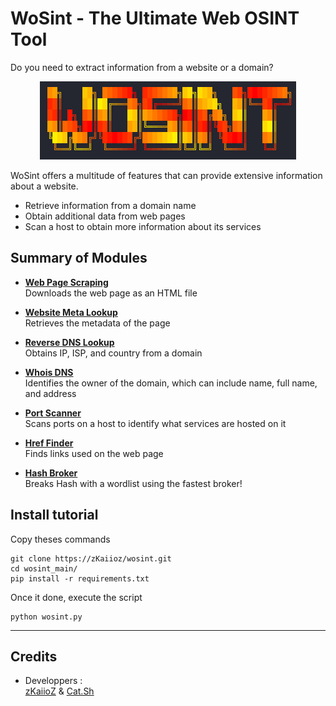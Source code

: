 # WoSint - The Ultimate Web OSINT Tool

Do you need to extract information from a website or a domain? 

<p align="center">
  <img src="ui/image.png">
</p>

WoSint offers a multitude of features that can provide extensive information about a website.

- Retrieve information from a domain name
- Obtain additional data from web pages
- Scan a host to obtain more information about its services

## Summary of Modules

- <u>**Web Page Scraping**</u><br>
    Downloads the web page as an HTML file

- <u>**Website Meta Lookup**</u><br>
    Retrieves the metadata of the page 

- <u>**Reverse DNS Lookup**</u><br>
    Obtains IP, ISP, and country from a domain 

- <u>**Whois DNS**</u> <br>
    Identifies the owner of the domain, which can include name, full name, and address

- <u>**Port Scanner**</u><br>
    Scans ports on a host to identify what services are hosted on it

- <u>**Href Finder**</u><br>
    Finds links used on the web page

- <u>**Hash Broker**</u> <br>
    Breaks Hash with a wordlist using the fastest broker!

## Install tutorial

Copy theses commands 

```
git clone https://zKaiioz/wosint.git
cd wosint_main/
pip install -r requirements.txt
```

Once it done, execute the script

```
python wosint.py
```


<hr>

## Credits
- Developpers :  
<a href="https://github.com/zkaiioz">zKaiioZ</a>  & 
<a href="https://github.com/catdotsh">Cat.Sh</a> 